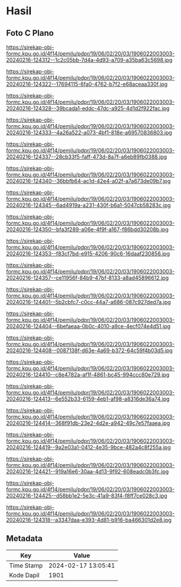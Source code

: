 # Hasil

## Foto C Plano

https://sirekap-obj-formc.kpu.go.id/4f14/pemilu/pdpr/19/06/02/20/03/1906022003003-20240216-124312--1c2c05bb-7d4a-4d93-a709-a35ba63c5698.jpg

https://sirekap-obj-formc.kpu.go.id/4f14/pemilu/pdpr/19/06/02/20/03/1906022003003-20240216-124322--17694115-6fa0-4762-b7f2-e68aceaa330f.jpg

https://sirekap-obj-formc.kpu.go.id/4f14/pemilu/pdpr/19/06/02/20/03/1906022003003-20240216-124328--39bcada1-eddc-47dc-a925-4d1d2f922fac.jpg

https://sirekap-obj-formc.kpu.go.id/4f14/pemilu/pdpr/19/06/02/20/03/1906022003003-20240216-124333--4a26a522-a073-4bf1-818e-a69570836803.jpg

https://sirekap-obj-formc.kpu.go.id/4f14/pemilu/pdpr/19/06/02/20/03/1906022003003-20240216-124337--28cb33f5-faff-473d-8a7f-a6eb89fb0388.jpg

https://sirekap-obj-formc.kpu.go.id/4f14/pemilu/pdpr/19/06/02/20/03/1906022003003-20240216-124340--36bbfb64-ac1d-42e4-a02f-a7a673de09b7.jpg

https://sirekap-obj-formc.kpu.go.id/4f14/pemilu/pdpr/19/06/02/20/03/1906022003003-20240216-124345--6ad4919a-a231-430f-b6a1-5047cb58283c.jpg

https://sirekap-obj-formc.kpu.go.id/4f14/pemilu/pdpr/19/06/02/20/03/1906022003003-20240216-124350--bfa3f289-a06e-4f9f-a167-f86bdd30208b.jpg

https://sirekap-obj-formc.kpu.go.id/4f14/pemilu/pdpr/19/06/02/20/03/1906022003003-20240216-124353--f83cf7bd-e915-4206-90c6-16daaf230856.jpg

https://sirekap-obj-formc.kpu.go.id/4f14/pemilu/pdpr/19/06/02/20/03/1906022003003-20240216-124357--ce11956f-84b9-47bf-8133-a8ad45896612.jpg

https://sirekap-obj-formc.kpu.go.id/4f14/pemilu/pdpr/19/06/02/20/03/1906022003003-20240216-124401--5b2cbfc7-c0cc-44a7-a686-087c927ded7a.jpg

https://sirekap-obj-formc.kpu.go.id/4f14/pemilu/pdpr/19/06/02/20/03/1906022003003-20240216-124404--6befaeaa-0b0c-4010-a9ce-4ecf074e4d51.jpg

https://sirekap-obj-formc.kpu.go.id/4f14/pemilu/pdpr/19/06/02/20/03/1906022003003-20240216-124408--0087138f-d63e-4a69-b372-64c59f4b03d5.jpg

https://sirekap-obj-formc.kpu.go.id/4f14/pemilu/pdpr/19/06/02/20/03/1906022003003-20240216-124410--c8e4782a-af1f-4861-bc45-994ccc80e729.jpg

https://sirekap-obj-formc.kpu.go.id/4f14/pemilu/pdpr/19/06/02/20/03/1906022003003-20240216-124413--6e552b33-6159-4eb1-af98-a8316de36a74.jpg

https://sirekap-obj-formc.kpu.go.id/4f14/pemilu/pdpr/19/06/02/20/03/1906022003003-20240216-124414--368f91db-23e2-4d2e-a942-49c7e57faaea.jpg

https://sirekap-obj-formc.kpu.go.id/4f14/pemilu/pdpr/19/06/02/20/03/1906022003003-20240216-124419--9a2e03a1-0412-4e35-9bce-482a4c8f255a.jpg

https://sirekap-obj-formc.kpu.go.id/4f14/pemilu/pdpr/19/06/02/20/03/1906022003003-20240216-124421--919a16e6-30aa-4d13-9f92-608eadc0b3fc.jpg

https://sirekap-obj-formc.kpu.go.id/4f14/pemilu/pdpr/19/06/02/20/03/1906022003003-20240216-124425--d58bb1e2-5e3c-41a9-83f4-f8ff7ce028c3.jpg

https://sirekap-obj-formc.kpu.go.id/4f14/pemilu/pdpr/19/06/02/20/03/1906022003003-20240216-124318--a3347daa-e393-4d81-b916-ba466301d2e8.jpg


## Metadata

| Key        | Value               |
| ---------- | ------------------- |
| Time Stamp | 2024-02-17 13:05:41 |
| Kode Dapil | 1901                |




